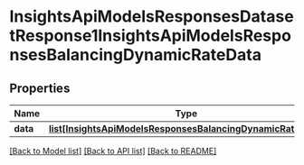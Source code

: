 # InsightsApiModelsResponsesDatasetResponse1InsightsApiModelsResponsesBalancingDynamicRateData

## Properties
Name | Type | Description | Notes
------------ | ------------- | ------------- | -------------
**data** | [**list[InsightsApiModelsResponsesBalancingDynamicRateData]**](InsightsApiModelsResponsesBalancingDynamicRateData.md) |  | [optional] 

[[Back to Model list]](../README.md#documentation-for-models) [[Back to API list]](../README.md#documentation-for-api-endpoints) [[Back to README]](../README.md)

